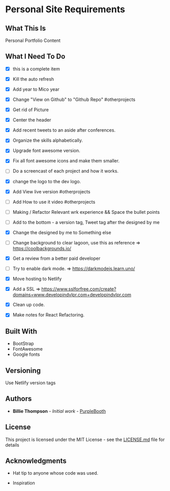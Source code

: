 # Personal Site Requirements

## What This Is
Personal Portfolio Content

## What I Need To Do
- [x] this is a complete item
- [x] Kill the auto refresh
- [x] Add year to Mico year
- [x] Change "View on Github" to "Github Repo" #otherprojects
- [x] Get rid of Picture
- [x] Center the header 
- [x] Add recent tweets to an aside after conferences.
- [x] Organize the skills alphabetically. 
- [x] Upgrade font awesome version.
- [x] Fix all font awesome icons and make them smaller.  
- [ ] Do a screencast of each project and how it works.
- [x] change the logo to the dev logo.
- [x] Add View live version #otherprojects
- [ ] Add How to use it video #otherprojects
- [ ] Making / Refactor Relevant wrk experience && Space the bullet points

- [ ] Add to the bottom - a version tag, Tweet tag after the designed by me
- [x] Change the designed by me to Something else
- [ ] Change background to clear lagoon, use this as reference => https://coolbackgrounds.io/
- [x] Get a review from a better paid developer
- [ ] Try to enable dark mode. => https://darkmodejs.learn.uno/
- [x] Move hosting to Netlify
- [x] Add a SSL => https://www.sslforfree.com/create?domains=www.developindvlpr.com+developindvlpr.com
- [x] Clean up code.
- [x] Make notes for React Refactoring.



## Built With
- BootStrap
- FontAwesome
- Google fonts

## Versioning
Use Netlify version tags

## Authors
* **Billie Thompson** - *Initial work* - [PurpleBooth](https://github.com/PurpleBooth)

## License

This project is licensed under the MIT License - see the [LICENSE.md](LICENSE.md) file for details

## Acknowledgments

* Hat tip to anyone whose code was used.

* Inspiration

